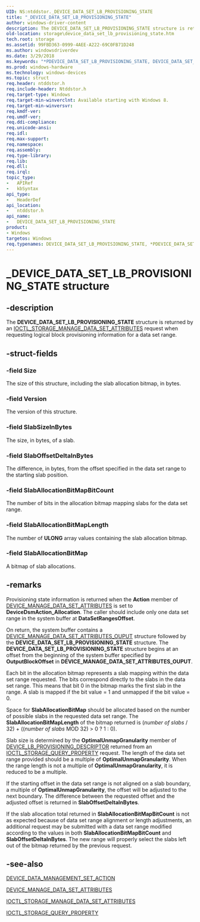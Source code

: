 ```yaml
---
UID: NS:ntddstor._DEVICE_DATA_SET_LB_PROVISIONING_STATE
title: "_DEVICE_DATA_SET_LB_PROVISIONING_STATE"
author: windows-driver-content
description: The DEVICE_DATA_SET_LB_PROVISIONING_STATE structure is returned by an IOCTL_STORAGE_MANAGE_DATA_SET_ATTRIBUTES request when requesting logical block provisioning information for a data set range.
old-location: storage\device_data_set_lb_provisioning_state.htm
tech.root: storage
ms.assetid: 99FBD363-0999-4AEE-A222-69C0FB71D248
ms.author: windowsdriverdev
ms.date: 3/29/2018
ms.keywords: "*PDEVICE_DATA_SET_LB_PROVISIONING_STATE, DEVICE_DATA_SET_LB_PROVISIONING_STATE, DEVICE_DATA_SET_LB_PROVISIONING_STATE structure [Storage Devices], PDEVICE_DATA_SET_LB_PROVISIONING_STATE, PDEVICE_DATA_SET_LB_PROVISIONING_STATE structure pointer [Storage Devices], _DEVICE_DATA_SET_LB_PROVISIONING_STATE, ntddstor/DEVICE_DATA_SET_LB_PROVISIONING_STATE, ntddstor/PDEVICE_DATA_SET_LB_PROVISIONING_STATE, storage.device_data_set_lb_provisioning_state"
ms.prod: windows-hardware
ms.technology: windows-devices
ms.topic: struct
req.header: ntddstor.h
req.include-header: Ntddstor.h
req.target-type: Windows
req.target-min-winverclnt: Available starting with Windows 8.
req.target-min-winversvr: 
req.kmdf-ver: 
req.umdf-ver: 
req.ddi-compliance: 
req.unicode-ansi: 
req.idl: 
req.max-support: 
req.namespace: 
req.assembly: 
req.type-library: 
req.lib: 
req.dll: 
req.irql: 
topic_type:
-	APIRef
-	kbSyntax
api_type:
-	HeaderDef
api_location:
-	ntddstor.h
api_name:
-	DEVICE_DATA_SET_LB_PROVISIONING_STATE
product:
- Windows
targetos: Windows
req.typenames: DEVICE_DATA_SET_LB_PROVISIONING_STATE, *PDEVICE_DATA_SET_LB_PROVISIONING_STATE
---
```


# _DEVICE_DATA_SET_LB_PROVISIONING_STATE structure


## -description


The <b>DEVICE_DATA_SET_LB_PROVISIONING_STATE</b> structure is returned by an  <a href="https://msdn.microsoft.com/library/windows/hardware/ff560573">IOCTL_STORAGE_MANAGE_DATA_SET_ATTRIBUTES</a> request when requesting logical block  provisioning information for a data set range.


## -struct-fields




### -field Size

The size of this structure, including the slab allocation bitmap, in bytes.


### -field Version

The version of this structure.


### -field SlabSizeInBytes

The size, in bytes, of a slab.


### -field SlabOffsetDeltaInBytes

The difference, in bytes, from the offset specified in the data set range to the starting slab position.


### -field SlabAllocationBitMapBitCount

The number of bits  in the allocation bitmap mapping  slabs for the data set range.


### -field SlabAllocationBitMapLength

The number of <b>ULONG</b> array values containing the slab allocation bitmap.


### -field SlabAllocationBitMap

A bitmap of slab allocations.


## -remarks



Provisioning state information is returned when the <b>Action</b> member of <a href="https://msdn.microsoft.com/library/windows/hardware/ff552527">DEVICE_MANAGE_DATA_SET_ATTRIBUTES</a> is set to <b>DeviceDsmAction_Allocation</b>. The caller should include only one data set range in the system buffer at <b>DataSetRangesOffset</b>.

On return, the system buffer contains a <a href="https://msdn.microsoft.com/FFC52136-8A1C-48F6-A846-C1C5BFB4570C">DEVICE_MANAGE_DATA_SET_ATTRIBUTES_OUPUT</a> structure followed by the <b>DEVICE_DATA_SET_LB_PROVISIONING_STATE</b> structure. The <b>DEVICE_DATA_SET_LB_PROVISIONING_STATE</b> structure begins at an offset from the beginning of the system buffer specified by <b>OutputBlockOffset</b> in <b>DEVICE_MANAGE_DATA_SET_ATTRIBUTES_OUPUT</b>.

Each bit in the allocation bitmap represents a slab mapping within the data set range requested. The bits correspond directly to the slabs in the data set range. This means that bit 0 in the bitmap marks the first slab in the range. A slab is mapped if the bit value = 1 and unmapped if the bit value = 0.

Space for <b>SlabAllocationBitMap</b> should be allocated based on the number of possible slabs  in the requested data set range. The <b>SlabAllocationBitMapLength</b> of the bitmap returned is (<i>number of slabs</i> / 32) + ((<i>number of slabs</i> MOD 32) &gt; 0 ? 1 : 0).

Slab size is determined by the <b>OptimalUnmapGranularity</b> member of <a href="https://msdn.microsoft.com/library/windows/hardware/hh439649">DEVICE_LB_PROVISIONING_DESCRIPTOR</a> returned from an <a href="https://msdn.microsoft.com/library/windows/hardware/ff560590">IOCTL_STORAGE_QUERY_PROPERTY</a> request. The length of the data set range provided should be a multiple of <b>OptimalUnmapGranularity</b>. When the range length is not a multiple of <b>OptimalUnmapGranularity</b>, it is reduced to be a multiple.

If the starting offset in the data set range is not aligned on a slab boundary, a multiple of <b>OptimalUnmapGranularity</b>, the offset will be adjusted to the next boundary. The difference between the requested offset and the adjusted offset is returned in <b>SlabOffsetDeltaInBytes</b>.

If the slab allocation total returned in <b>SlabAllocationBitMapBitCount</b> is not as expected because of data set range alignment or length adjustments, an additional request may be submitted with a data set range modified according to the values in both <b>SlabAllocationBitMapBitCount</b> and <b>SlabOffsetDeltaInBytes</b>. The new range will properly select the slabs left out of the bitmap returned by the previous request.




## -see-also




<a href="https://msdn.microsoft.com/library/windows/hardware/ff552520">DEVICE_DATA_MANAGEMENT_SET_ACTION</a>



<a href="https://msdn.microsoft.com/library/windows/hardware/ff552527">DEVICE_MANAGE_DATA_SET_ATTRIBUTES</a>



<a href="https://msdn.microsoft.com/library/windows/hardware/ff560573">IOCTL_STORAGE_MANAGE_DATA_SET_ATTRIBUTES</a>



<a href="https://msdn.microsoft.com/library/windows/hardware/ff560590">IOCTL_STORAGE_QUERY_PROPERTY</a>
 

 

